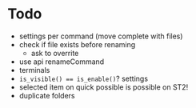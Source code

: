 # Todo

- settings per command (move complete with files)
- check if file exists before renaming
    - ask to overrite
- use api renameCommand
- terminals
- `is_visible() == is_enable()`? settings
- selected item on quick possible is possible on ST2!
- duplicate folders
